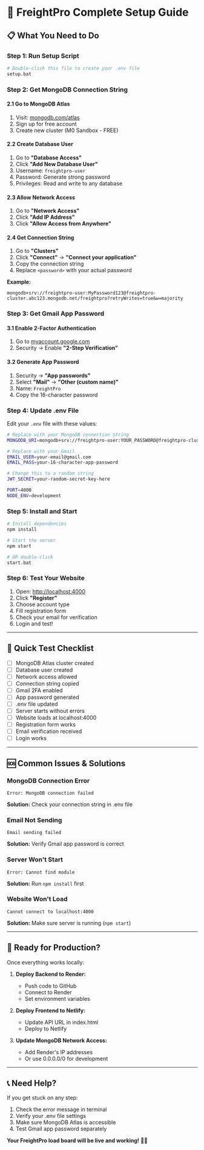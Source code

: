 # 🚀 FreightPro Complete Setup Guide

## 📋 **What You Need to Do**

### **Step 1: Run Setup Script**
```bash
# Double-click this file to create your .env file
setup.bat
```

### **Step 2: Get MongoDB Connection String**

#### **2.1 Go to MongoDB Atlas**
1. Visit: [mongodb.com/atlas](https://mongodb.com/atlas)
2. Sign up for free account
3. Create new cluster (M0 Sandbox - FREE)

#### **2.2 Create Database User**
1. Go to **"Database Access"**
2. Click **"Add New Database User"**
3. Username: `freightpro-user`
4. Password: Generate strong password
5. Privileges: Read and write to any database

#### **2.3 Allow Network Access**
1. Go to **"Network Access"**
2. Click **"Add IP Address"**
3. Click **"Allow Access from Anywhere"**

#### **2.4 Get Connection String**
1. Go to **"Clusters"**
2. Click **"Connect"** → **"Connect your application"**
3. Copy the connection string
4. Replace `<password>` with your actual password

**Example:**
```
mongodb+srv://freightpro-user:MyPassword123@freightpro-cluster.abc123.mongodb.net/freightpro?retryWrites=true&w=majority
```

### **Step 3: Get Gmail App Password**

#### **3.1 Enable 2-Factor Authentication**
1. Go to [myaccount.google.com](https://myaccount.google.com)
2. Security → Enable **"2-Step Verification"**

#### **3.2 Generate App Password**
1. Security → **"App passwords"**
2. Select **"Mail"** → **"Other (custom name)"**
3. Name: `FreightPro`
4. Copy the 16-character password

### **Step 4: Update .env File**

Edit your `.env` file with these values:

```bash
# Replace with your MongoDB connection string
MONGODB_URI=mongodb+srv://freightpro-user:YOUR_PASSWORD@freightpro-cluster.xxxxx.mongodb.net/freightpro?retryWrites=true&w=majority

# Replace with your Gmail
EMAIL_USER=your-email@gmail.com
EMAIL_PASS=your-16-character-app-password

# Change this to a random string
JWT_SECRET=your-random-secret-key-here

PORT=4000
NODE_ENV=development
```

### **Step 5: Install and Start**

```bash
# Install dependencies
npm install

# Start the server
npm start

# OR double-click
start.bat
```

### **Step 6: Test Your Website**

1. Open: [http://localhost:4000](http://localhost:4000)
2. Click **"Register"**
3. Choose account type
4. Fill registration form
5. Check your email for verification
6. Login and test!

---

## 🎯 **Quick Test Checklist**

- [ ] MongoDB Atlas cluster created
- [ ] Database user created
- [ ] Network access allowed
- [ ] Connection string copied
- [ ] Gmail 2FA enabled
- [ ] App password generated
- [ ] .env file updated
- [ ] Server starts without errors
- [ ] Website loads at localhost:4000
- [ ] Registration form works
- [ ] Email verification received
- [ ] Login works

---

## 🆘 **Common Issues & Solutions**

### **MongoDB Connection Error**
```
Error: MongoDB connection failed
```
**Solution:** Check your connection string in .env file

### **Email Not Sending**
```
Email sending failed
```
**Solution:** Verify Gmail app password is correct

### **Server Won't Start**
```
Error: Cannot find module
```
**Solution:** Run `npm install` first

### **Website Won't Load**
```
Cannot connect to localhost:4000
```
**Solution:** Make sure server is running (`npm start`)

---

## 🚀 **Ready for Production?**

Once everything works locally:

1. **Deploy Backend to Render:**
   - Push code to GitHub
   - Connect to Render
   - Set environment variables

2. **Deploy Frontend to Netlify:**
   - Update API URL in index.html
   - Deploy to Netlify

3. **Update MongoDB Network Access:**
   - Add Render's IP addresses
   - Or use 0.0.0.0/0 for development

---

## 📞 **Need Help?**

If you get stuck on any step:
1. Check the error message in terminal
2. Verify your .env file settings
3. Make sure MongoDB Atlas is accessible
4. Test Gmail app password separately

**Your FreightPro load board will be live and working!** 🚛✨

